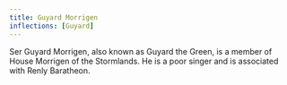 ```yaml
---
title: Guyard Morrigen
inflections: [Guyard]
---
```


Ser Guyard Morrigen, also known as Guyard the Green, is a member of House Morrigen of the Stormlands. He is a poor singer and is associated with Renly Baratheon. 


